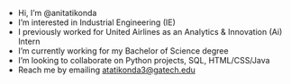 - Hi, I’m @anitatikonda
- I’m interested in Industrial Engineering (IE)
- I previously worked for United Airlines as an Analytics & Innovation (Ai) Intern
- I’m currently working for my Bachelor of Science degree
- I’m looking to collaborate on Python projects, SQL, HTML/CSS/Java
- Reach me by emailing atatikonda3@gatech.edu

<!---
anitatikonda/anitatikonda is a ✨ special ✨ repository because its `README.md` (this file) appears on your GitHub profile.
You can click the Preview link to take a look at your changes.
--->
